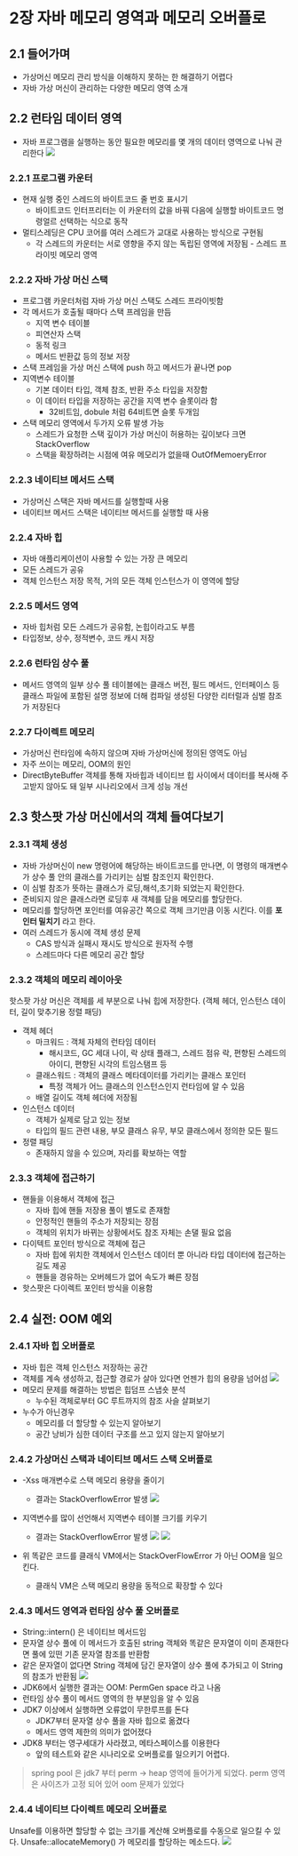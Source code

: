 # 2장 자바 메모리 영역과 메모리 오버플로
## 2.1 들어가며
* 가상머신 메모리 관리 방식을 이해하지 못하는 한 해결하기 어렵다
* 자바 가상 머신이 관리하는 다양한 메모리 영역 소개
## 2.2 런타임 데이터 영역
* 자바 프로그램을 실행하는 동안 필요한 메모리를 몇 개의 데이터 영역으로 나눠 관리한다
![](chapter2/image.png)
### 2.2.1 프로그램 카운터
* 현재 실행 중인 스레드의 바이트코드 줄 번호 표시기
  * 바이트코드 인터프리터는 이 카운터의 값을 바꿔 다음에 실행할 바이트코드 명령얼르 선택하는 식으로 동작
* 멀티스레딩은 CPU 코어를 여러 스레드가 교대로 사용하는 방식으로 구현됨
  * 각 스레드의 카운터는 서로 영향을 주지 않는 독립된 영역에 저장됨 - 스레드 프라이빗 메모리 영역
### 2.2.2 자바 가상 머신 스택
* 프로그램 카운터처럼 자바 가상 머신 스택도 스레드 프라이빗함
* 각 메서드가 호출될 때마다 스택 프레임을 만듬
  * 지역 변수 테이블
  * 피연산자 스택
  * 동적 링크
  * 메서드 반환값 등의 정보 저장
* 스택 프레임을 가상 머신 스택에 push 하고 메서드가 끝나면 pop
* 지역변수 테이블
  * 기본 데이터 타입, 객체 참조, 반환 주소 타입을 저장함
  * 이 데이터 타입을 저장하는 공간을 지역 변수 슬롯이라 함
    * 32비트임, dobule 처럼 64비트면 슬롯 두개임
* 스택 메모리 영역에서 두가지 오류 발생 가능
  * 스레드가 요청한 스택 깊이가 가상 머신이 허용하는 깊이보다 크면 StackOverflow
  * 스택을 확장하려는 시점에 여유 메모리가 없을때 OutOfMemoeryError
### 2.2.3 네이티브 메서드 스택
* 가상머신 스택은 자바 메서드를 실행할때 사용
* 네이티브 메서드 스택은 네이티브 메서드를 실행할 때 사용
### 2.2.4 자바 힙
* 자바 애플리케이션이 사용할 수 있는 가장 큰 메모리
* 모든 스레드가 공유
* 객체 인스턴스 저장 목적, 거의 모든 객체 인스턴스가 이 영역에 할당
### 2.2.5 메서드 영역
* 자바 힙처럼 모든 스레드가 공유함, 논힙이라고도 부름
* 타입정보, 상수, 정적변수, 코드 캐시 저장
### 2.2.6 런타임 상수 풀
* 메서드 영역의 일부 상수 풀 테이블에는 클래스 버전, 필드 메서드, 인터페이스 등 클래스 파일에 포함된 설명 정보에 더해 컴파일 생성된 다양한 리터럴과 심벌 참조가 저장된다
### 2.2.7 다이렉트 메모리
* 가상머신 런타임에 속하지 않으며 자바 가상머신에 정의된 영역도 아님
* 자주 쓰이는 메모리, OOM의 원인
* DirectByteBuffer 객체를 통해 자바힙과 네이티브 힙 사이에서 데이터를 복사해 주고받지 않아도 돼 일부 시나리오에서 크게 성능 개선
## 2.3 핫스팟 가상 머신에서의 객체 들여다보기
### 2.3.1 객체 생성
* 자바 가상머신이 new 명령어에 해당하는 바이트코드를 만나면, 이 명령의 매개변수가 상수 풀 안의 클래스를 가리키는 심벌 참조인지 확인한다.
* 이 심벌 참조가 뜻하는 클래스가 로딩,해석,초기화 되었는지 확인한다.
* 준비되지 않은 클래스라면 로딩후 새 객체를 담을 메모리를 할당한다.
* 메모리를 할당하면 포인터를 여유공간 쪽으로 객체 크기만큼 이동 시킨다. 이를 **포인터 밀치기** 라고 한다.
* 여러 스레드가 동시에 객체 생성 문제
  * CAS 방식과 실패시 재시도 방식으로 원자적 수행
  * 스레드마다 다른 메모리 공간 할당
### 2.3.2 객체의 메모리 레이아웃
핫스팟 가상 머신은 객체를 세 부분으로 나눠 힙에 저장한다. (객체 헤더, 인스턴스 데이터, 길이 맞추기용 정렬 패딩)
* 객체 헤더
  * 마크워드 : 객체 자체의 런타임 데이터
    * 해시코드, GC 세대 나이, 락 상태 플래그, 스레드 점유 락, 편향된 스레드의 아이디, 편향된 시각의 트임스탬프 등
  * 클래스워드 : 객체의 클래스 메타데이터를 가리키는 클래스 포인터
    * 특정 객체가 어느 클래스의 인스턴스인지 런타임에 알 수 있음
  * 배열 길이도 객체 헤더에 저장됨
* 인스턴스 데이터
  * 객체가 실제로 담고 있는 정보
  * 타입의 필드 관련 내용, 부모 클래스 유무, 부모 클래스에서 정의한 모든 필드
* 정렬 패딩
  * 존재하지 않을 수 있으며, 자리를 확보하는 역할
### 2.3.3 객체에 접근하기
* 핸들을 이용해서 객체에 접근
  * 자바 힙에 핸들 저장용 풀이 별도로 존재함
  * 안정적인 핸들의 주소가 저장되는 장점
  * 객체의 위치가 바뀌는 상황에서도 참조 자체는 손댈 필요 없음
* 다이텍트 포인터 방식으로 객체에 접근
  * 자바 힙에 위치한 객체에서 인스턴스 데이터 뿐 아니라 타입 데이터에 접근하는 길도 제공
  * 핸들을 경유하는 오버헤드가 없어 속도가 빠른 장점
* 핫스팟은 다이렉트 포인터 방식을 이용함
## 2.4 실전: OOM 예외
### 2.4.1 자바 힙 오버플로
* 자바 힙은 객체 인스턴스 저장하는 공간
* 객체를 계속 생성하고, 접근할 경로가 살아 있다면 언젠가 힙의 용량을 넘어섬
![](chapter2/image%202.png)
* 메모리 문제를 해결하는 방법은 힙덤프 스냅숏 분석
  * 누수된 객체로부터 GC 루트까지의 참조 사슬 살펴보기
* 누수가 아닌경우
  * 메모리를 더 할당할 수 있는지 알아보기
  * 공간 낭비가 심한 데이터 구조를 쓰고 있지 않는지 알아보기
### 2.4.2 가상머신 스택과 네이티브 메서드 스택 오버플로
* -Xss 매개변수로 스택 메모리 용량을 줄이기
  * 결과는 StackOverflowError 발생
![](chapter2/image%203.png)
* 지역변수를 많이 선언해서 지역변수 테이블 크기를 키우기
  * 결과는 StackOverflowError 발생
![](chapter2/image%204.png)
![](chapter2/image%205.png)

* 위 똑같은 코드를 클래식 VM에서는 StackOverFlowError 가 아닌 OOM을 일으킨다.
  * 클래식 VM은 스택 메모리 용량을 동적으로 확장할 수 있다
### 2.4.3 메서드 영역과 런타임 상수 풀 오버플로
* String::intern() 은 네이티브 메서드임
* 문자열 상수 풀에 이 메서드가 호출된 string 객체와 똑같은 문자열이 이미 존재한다면 풀에 있떤 기존 문자열 참조를 반환함
* 같은 문자열이 없다면 String 객체에 담긴 문자열이 상수 풀에 추가되고 이 String의 참조가 반환됨
![](chapter2/image%206.png)
* JDK6에서 실행한 결과는 OOM: PermGen space 라고 나옴
* 런타임 상수 풀이 메서드 영역의 한 부분임을 알 수 있음
* JDK7 이상에서 실행하면 오류없이 무한루프를 돈다
  * JDK7부터 문자열 상수 풀을 자바 힙으로 옮겼다
  * 메서드 영역 제한의 의미가 없어졌다
* JDK8 부터는 영구세대가 사라졌고, 메타스페이스를 이용한다
  * 앞의 테스트와 같은 시나리오로 오버플로를 일으키기 어렵다.
> spring pool 은 jdk7 부터 perm -> heap 영역에 들어가게 되었다.
> perm 영역은 사이즈가 고정 되어 있어 oom 문제가 있었다
### 2.4.4 네이티브 다이렉트 메모리 오버플로
Unsafe를 이용하면 할당할 수 없는 크기를 계산해 오버플로를 수동으로 일으킬 수 있다. Unsafe::allocateMemory() 가 메모리를 할당하는 메소드다.
![](chapter2/image%207.png)